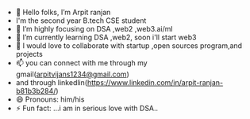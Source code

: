 - 👋 Hello folks, I’m Arpit ranjan
- I'm the second year B.tech CSE student
- 👀 I’m highly focusing on DSA ,web2 ,web3.ai/ml
- 🌱 I’m currently learning DSA ,web2, soon i'll start web3
- 💞️ I would love to collaborate with startup ,open sources program,and projects
- 📫 you can connect with me through my gmail(arpitvijans1234@gmail.com)
-   and through linkedlin(https://www.linkedin.com/in/arpit-ranjan-b81b3b284/)
- 😄 Pronouns: him/his
- ⚡ Fun fact: ...i am in serious love with DSA..

<!---
ArpitRanjan0101/ArpitRanjan0101 is a ✨ special ✨ repository because its `README.md` (this file) appears on your GitHub profile.
You can click the Preview link to take a look at your changes.
--->
